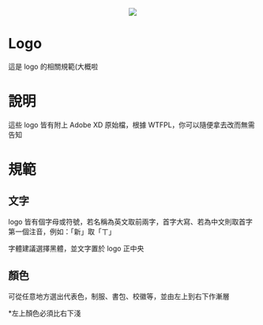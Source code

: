 <p align="center">
  <img src="https://github.com/TWScore/Logo/blob/master/TWScore.png?raw=true">
</p>

# Logo
這是 logo 的相關規範(大概啦

# 說明
這些 logo 皆有附上 Adobe XD 原始檔，根據 WTFPL，你可以隨便拿去改而無需告知

# 規範
## 文字
logo 皆有個字母或符號，若名稱為英文取前兩字，首字大寫、若為中文則取首字第一個注音，例如：「新」取「ㄒ」

字體建議選擇黑體，並文字置於 logo 正中央
## 顏色
可從任意地方選出代表色，制服、書包、校徽等，並由左上到右下作漸層

*左上顏色必須比右下淺
